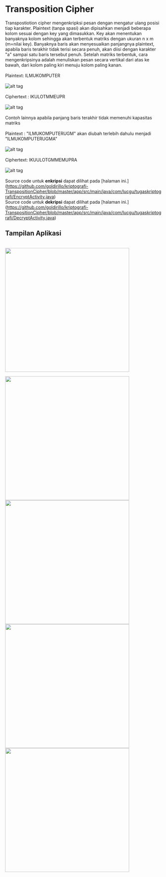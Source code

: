 # Transposition Cipher
Transpostiotion cipher mengenkripksi pesan dengan mengatur ulang posisi tiap karakter. Plaintext (tanpa spasi) akan dipisahkan menjadi beberapa kolom sesuai dengan key yang dimasukkan. Key akan menentukan banyaknya kolom sehingga akan terbentuk matriks dengan ukuran n x m (m=nilai key). Banyaknya baris akan menyesuaikan panjangnya plaintext, apabila baris terakhir tidak terisi secara penuh, akan diisi dengan karakter "a" sampai satu baris tersebut penuh. Setelah matriks terbentuk, cara mengenkripsinya adalah menuliskan pesan secara vertikal dari atas ke bawah, dari kolom paling kiri menuju kolom paling kanan.  
<br>Plaintext: ILMUKOMPUTER</br> 
<br>![alt tag](https://github.com/goldirillo/kriptografi-TranspositionCipher/blob/master/screenshoot/P%201.JPG)</br>
<br>Ciphertext : IKULOTMMEUPR</br>
<br>![alt tag](https://github.com/goldirillo/kriptografi-TranspositionCipher/blob/master/screenshoot/C%201.JPG)</br>
<br>Contoh lainnya apabila panjang baris terakhir tidak memenuhi kapasitas matriks</br>
<br>Plaintext : "ILMUKOMPUTERUGM" akan diubah terlebih dahulu menjadi "ILMUKOMPUTERUGMA"</br>
<br>![alt tag](https://github.com/goldirillo/kriptografi-TranspositionCipher/blob/master/screenshoot/P%202.JPG)</br>
<br>Ciphertext: IKUULOTGMMEMUPRA</br>
<br>![alt tag](https://github.com/goldirillo/kriptografi-TranspositionCipher/blob/master/screenshoot/C%202.JPG)</br>
<br>Source code untuk **enkripsi** dapat dilihat pada [halaman ini.] (https://github.com/goldirillo/kriptografi-TranspositionCipher/blob/master/app/src/main/java/com/lucgu/tugaskriptografi/EncryptActivity.java)</br>
Source code untuk **dekripsi** dapat dilihat pada [halaman ini.] (https://github.com/goldirillo/kriptografi-TranspositionCipher/blob/master/app/src/main/java/com/lucgu/tugaskriptografi/DecryptActivity.java)
## Tampilan Aplikasi

<br><img src="https://github.com/goldirillo/kriptografi-TranspositionCipher/blob/master/screenshoot/device-2016-04-11-154256.png" width="400"></br>

<img src="https://github.com/goldirillo/kriptografi-TranspositionCipher/blob/master/screenshoot/device-2016-04-11-154134.png" width="400">

<img src="https://github.com/goldirillo/kriptografi-TranspositionCipher/blob/master/screenshoot/device-2016-04-11-154313.png" width="400">
<img src="https://github.com/goldirillo/kriptografi-TranspositionCipher/blob/master/screenshoot/device-2016-04-11-154338.png" width="400">
<img src="https://github.com/goldirillo/kriptografi-TranspositionCipher/blob/master/screenshoot/device-2016-04-11-154835.png" width="400">
